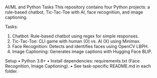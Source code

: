 AI/ML and Python Tasks
This repository contains four Python projects: a rule-based chatbot, Tic-Tac-Toe with AI, face recognition, and image captioning.

Tasks:
1.	Chatbot: Rule-based chatbot using regex for simple responses.
2.	Tic-Tac-Toe: CLI game with human (O) vs. AI (X) using Minimax.
3.	Face Recognition: Detects and identifies faces using OpenCV LBPH.
4.	Image Captioning: Generates image captions with Hugging Face BLIP.

Setup
•	Python 3.8+
•	Install dependencies: requirements.txt (Face Recognition, Image Captioning).
•	See task-specific README.md in each folder.
